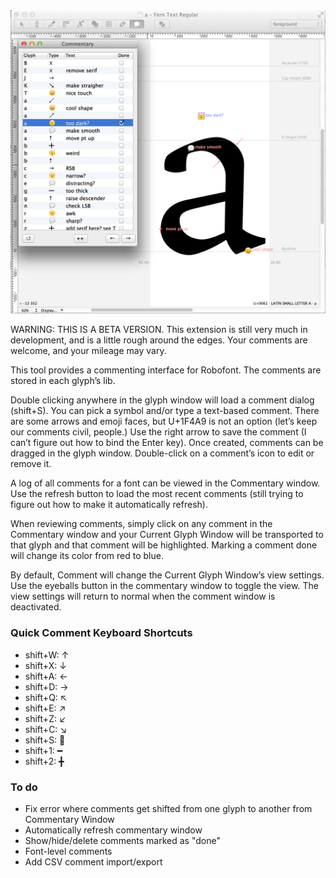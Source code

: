 

<img src="https://github.com/FontBureau/fbOpenTools/raw/master/PeanutGallery/PeanutGallery_preview.png" />

<p>WARNING: THIS IS A BETA VERSION. This extension is still very much in development, and is a little rough around the edges. Your comments are welcome, and your mileage may vary.</p>

<p>This tool provides a commenting interface for Robofont. The comments are stored in each glyph’s lib.</p>

<p>Double clicking anywhere in the glyph window will load a comment dialog (shift+S). You can pick a symbol and/or type a text-based comment. There are some arrows and emoji faces, but U+1F4A9 is not an option (let’s keep our comments civil, people.) Use the right arrow to save the comment (I can’t figure out how to bind the Enter key). Once created, comments can be dragged in the glyph window. Double-click on a comment’s icon to edit or remove it.</p>

<p>A log of all comments for a font can be viewed in the Commentary window. Use the refresh button to load the most recent comments (still trying to figure out how to make it automatically refresh).</p>

<p>When reviewing comments, simply click on any comment in the Commentary window and your Current Glyph Window will be transported to that glyph and that comment will be highlighted. Marking a comment done will change its color from red to blue.</p>

<p>By default, Comment will change the Current Glyph Window’s view settings. Use the eyeballs button in the commentary window to toggle the view. The view settings will return to normal when the comment window is deactivated.</p>

<h3>Quick Comment Keyboard Shortcuts</h3>

<ul>
<li>shift+W: ↑</li>
<li>shift+X: ↓</li>
<li>shift+A: ←</li>
<li>shift+D: →</li>
<li>shift+Q: ↖</li>
<li>shift+E: ↗</li>
<li>shift+Z: ↙</li>
<li>shift+C: ↘</li>
<li>shift+S: 💬</li>
<li>shift+1: ━</li>
<li>shift+2: ╋</li>
</ul>


<h3>To do</h3>

<ul>
<li>Fix error where comments get shifted from one glyph to another from Commentary Window</li>
<li>Automatically refresh commentary window</li>
<li>Show/hide/delete comments marked as "done"</li>
<li>Font-level comments</li>
<li>Add CSV comment import/export</li>
</ul>

